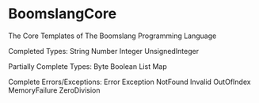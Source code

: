 # BoomslangCore
The Core Templates of The Boomslang Programming Language

Completed Types:
String
Number
Integer
UnsignedInteger

Partially Complete Types:
Byte
Boolean
List
Map

Complete Errors/Exceptions:
Error
Exception
NotFound
Invalid
OutOfIndex
MemoryFailure
ZeroDivision
